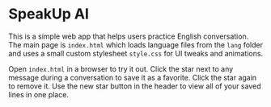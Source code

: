 # SpeakUp AI

This is a simple web app that helps users practice English conversation.
The main page is `index.html` which loads language files from the `lang` folder
and uses a small custom stylesheet `style.css` for UI tweaks and animations.

Open `index.html` in a browser to try it out. Click the star next to any message during a conversation to save it as a favorite. Click the star again to remove it. Use the new star button in the header to view all of your saved lines in one place.
